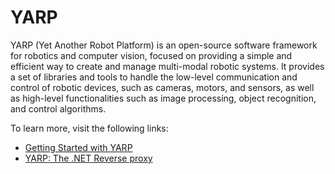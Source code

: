 # YARP

YARP (Yet Another Robot Platform) is an open-source software framework for robotics and computer vision, focused on providing a simple and efficient way to create and manage multi-modal robotic systems. It provides a set of libraries and tools to handle the low-level communication and control of robotic devices, such as cameras, motors, and sensors, as well as high-level functionalities such as image processing, object recognition, and control algorithms.

To learn more, visit the following links:

- [Getting Started with YARP](https://microsoft.github.io/reverse-proxy/articles/getting-started.html)
- [YARP: The .NET Reverse proxy](https://www.youtube.com/watch?v=1IqQkNcsqWE)